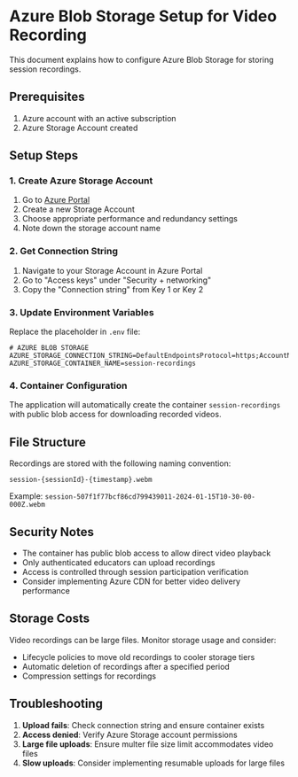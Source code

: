 # Azure Blob Storage Setup for Video Recording

This document explains how to configure Azure Blob Storage for storing session recordings.

## Prerequisites

1. Azure account with an active subscription
2. Azure Storage Account created

## Setup Steps

### 1. Create Azure Storage Account

1. Go to [Azure Portal](https://portal.azure.com)
2. Create a new Storage Account
3. Choose appropriate performance and redundancy settings
4. Note down the storage account name

### 2. Get Connection String

1. Navigate to your Storage Account in Azure Portal
2. Go to "Access keys" under "Security + networking"
3. Copy the "Connection string" from Key 1 or Key 2

### 3. Update Environment Variables

Replace the placeholder in `.env` file:

```env
# AZURE BLOB STORAGE
AZURE_STORAGE_CONNECTION_STRING=DefaultEndpointsProtocol=https;AccountName=your_account;AccountKey=your_key;EndpointSuffix=core.windows.net
AZURE_STORAGE_CONTAINER_NAME=session-recordings
```

### 4. Container Configuration

The application will automatically create the container `session-recordings` with public blob access for downloading recorded videos.

## File Structure

Recordings are stored with the following naming convention:
```
session-{sessionId}-{timestamp}.webm
```

Example: `session-507f1f77bcf86cd799439011-2024-01-15T10-30-00-000Z.webm`

## Security Notes

- The container has public blob access to allow direct video playback
- Only authenticated educators can upload recordings
- Access is controlled through session participation verification
- Consider implementing Azure CDN for better video delivery performance

## Storage Costs

Video recordings can be large files. Monitor storage usage and consider:
- Lifecycle policies to move old recordings to cooler storage tiers
- Automatic deletion of recordings after a specified period
- Compression settings for recordings

## Troubleshooting

1. **Upload fails**: Check connection string and ensure container exists
2. **Access denied**: Verify Azure Storage account permissions
3. **Large file uploads**: Ensure multer file size limit accommodates video files
4. **Slow uploads**: Consider implementing resumable uploads for large files